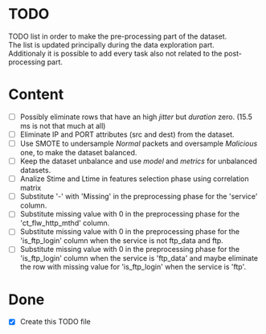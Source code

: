 # TODO

TODO list in order to make the pre-processing part of the dataset.  
The list is updated principally during the data exploration part.  
Additionaly it is possible to add every task also not related to the post-processing part.

# Content

- [ ] Possibly eliminate rows that have an high *jitter* but *duration* zero. (15.5 ms is not that much at all)
- [ ] Eliminate IP and PORT attributes (src and dest) from the dataset.
- [ ] Use SMOTE to undersample *Normal* packets and oversample *Malicious* one, to make the dataset balanced.
- [ ] Keep the dataset unbalance and use *model* and *metrics* for unbalanced datasets.
- [ ] Analize Stime and Ltime in features selection phase using correlation matrix
- [ ] Substitute '-' with 'Missing' in the preprocessing phase for the 'service' column.
- [ ] Substitute missing value with 0 in the preprocessing phase for the 'ct_flw_http_mthd' column.
- [ ] Substitute missing value with 0 in the preprocessing phase for the 'is_ftp_login' column when the service is not ftp_data and ftp.
- [ ] Substitute missing value with 0 in the preprocessing phase for the 'is_ftp_login' column when the service is 'ftp_data' and maybe eliminate the row with missing value for 'is_ftp_login' when the service is 'ftp'.

# Done

- [x] Create this TODO file